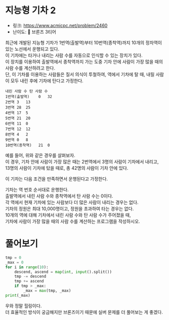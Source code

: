 # 지능형 기차 2

- 링크: https://www.acmicpc.net/problem/2460
- 난이도: 🥉 브론즈 3티어

최근에 개발된 지능형 기차가 1번역(출발역)부터 10번역(종착역)까지 10개의 정차역이 있는 노선에서 운행되고 있다.  
이 기차에는 타거나 내리는 사람 수를 자동으로 인식할 수 있는 장치가 있다.  
이 장치를 이용하여 출발역에서 종착역까지 가는 도중 기차 안에 사람이 가장 많을 때의 사람 수를 계산하려고 한다.  
단, 이 기차를 이용하는 사람들은 질서 의식이 투철하여, 역에서 기차에 탈 때, 내릴 사람이 모두 내린 후에 기차에 탄다고 가정한다.  

```
내린 사람 수	탄 사람 수
1번역(출발역)	0	32
2번역	3	13
3번역	28	25
4번역	17	5
5번역	21	20
6번역	11	0
7번역	12	12
8번역	4	2
9번역	0	8
10번역(종착역)	21	0
```

예를 들어, 위와 같은 경우를 살펴보자.  
이 경우, 기차 안에 사람이 가장 많은 때는 2번역에서 3명의 사람이 기차에서 내리고,  
13명의 사람이 기차에 탔을 때로, 총 42명의 사람이 기차 안에 있다.  
  
이 기차는 다음 조건을 만족하면서 운행된다고 가정한다.  
  
기차는 역 번호 순서대로 운행한다.  
출발역에서 내린 사람 수와 종착역에서 탄 사람 수는 0이다.  
각 역에서 현재 기차에 있는 사람보다 더 많은 사람이 내리는 경우는 없다.  
기차의 정원은 최대 10,000명이고, 정원을 초과하여 타는 경우는 없다.  
10개의 역에 대해 기차에서 내린 사람 수와 탄 사람 수가 주어졌을 때,  
기차에 사람이 가장 많을 때의 사람 수를 계산하는 프로그램을 작성하시오.

# 풀어보기

```python
tmp = 0
_max = 0
for i in range(10):
    descend, ascend = map(int, input().split())
    tmp -= descend
    tmp += ascend
    if tmp > _max:
        _max = max(tmp, _max)
print(_max)
```

우와 정말 힐링이다.  
더 효율적인 방식이 궁금해지만 브론즈이기 때문에 실버 문제를 더 풀어보는 게 좋겠다.
